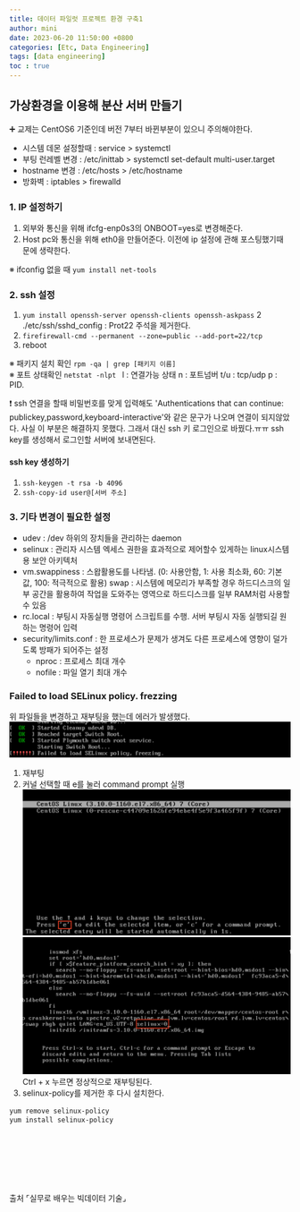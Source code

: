 ```yaml
---
title: 데이터 파일럿 프로젝트 환경 구축1
author: mini
date: 2023-06-20 11:50:00 +0800
categories: [Etc, Data Engineering]
tags: [data engineering]
toc : true
---
```



## 가상환경을 이용해 분산 서버 만들기
➕ 교제는 CentOS6 기준인데 버전 7부터 바뀐부분이 있으니 주의해야한다.
- 시스템 데몬 설정할때 : service \> systemctl
- 부팅 런레벨 변경 : /etc/inittab \> systemctl set-default multi-user.target
- hostname 변경 : /etc/hosts \> /etc/hostname
- 방화벽 : iptables \> firewalld


### 1. IP 설정하기
1. 외부와 통신을 위해 ifcfg-enp0s3의 ONBOOT=yes로 변경해준다.
2. Host pc와 통신을 위해 eth0을 만들어준다. 이전에 ip 설정에 관해 포스팅했기때문에 생략한다.

※ ifconfig 없을 때  `yum install net-tools`

### 2. ssh 설정
1. `yum install openssh-server openssh-clients openssh-askpass`
2 ./etc/ssh/sshd_config : Prot22 주석을 제거한다.
3. `firefirewall-cmd --permanent --zone=public --add-port=22/tcp`
4. reboot

※ 패키지 설치 확인
`rpm -qa | grep [패키지 이름]`
<br/>
※ 포트 상태확인
`netstat -nlpt `
l : 연결가능 상태
n : 포트넘버
t/u : tcp/udp
p : PID.

 ❗️ ssh 연결을 할때 비밀번호를 맞게 입력해도 'Authentications that can continue: publickey,password,keyboard-interactive'와 같은 문구가 나오며 연결이 되지않았다. 사실 이 부분은 해결하지 못했다. 그래서 대신 ssh 키 로그인으로 바꿨다.ㅠㅠ
ssh key를 생성해서 로그인할 서버에 보내면된다.

#### ssh key 생성하기
1. `ssh-keygen -t rsa -b 4096 `
2. `ssh-copy-id user@[서버 주소]`

### 3. 기타 변경이 필요한 설정
- udev : /dev 하위의 장치들을 관리하는 daemon
- selinux  : 관리자 시스템 엑세스 권한을 효과적으로 제어할수 있게하는 linux시스템용 보안 아키텍처
- vm.swappiness : 스왑활용도를 나타냄. (0: 사용안함, 1: 사용 최소화, 60: 기본값, 100: 적극적으로 활용)
 swap : 시스템에 메모리가 부족할 경우 하드디스크의 일부 공간을 활용하여 작업을 도와주는 영역으로 하드디스크를 일부 RAM처럼 사용할 수 있음
- rc.local : 부팅시 자동실행 명령어 스크립트를 수행. 서버 부팅시 자동 실행되길 원하는 명령어 입력
- security/limits.conf : 한 프로세스가 문제가 생겨도 다른 프로세스에 영향이 덜가도록 방패가 되어주는 설정
	- nproc : 프로세스 최대 개수
	- nofile : 파일 열기 최대 개수

### Failed to load SELinux policy. frezzing

위 파일들을 변경하고 재부팅을 했는데 에러가 발생했다.
![FaledSELinux](/assets/img/posts/FailedSELinux.png)

1. 재부팅
2. 커널 선택할 때 e를 눌러 command prompt 실행
![첫번째](/assets/img/posts/1.png)
![두번째](/assets/img/posts/2.png)
Ctrl + x 누르면 정상적으로 재부팅된다.
3. selinux-policy를 제거한 후 다시 설치한다.
```
yum remove selinux-policy
yum install selinux-policy
```


<br/><br/><br/>
------------------------------------
출처
⌜실무로 배우는 빅데이터 기술⌟
